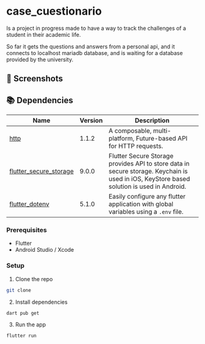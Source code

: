 # case_cuestionario

Is a project in progress made to have a way to track the challenges of a student in their academic life.

So far it gets the questions and answers from a personal api, and it connects to localhost mariadb database, and is waiting for a database provided by the university.


## 📸 Screenshots

## 📚 Dependencies

| Name                                                                                  | Version       | Description                                                                                                                                |
| ------------------------------------------------------------------------------------- | ------------- | ------------------------------------------------------------------------------------------------------------------------------------------ |
| [http](https://pub.dev/packages/http)                                                 | 1.1.2         | A composable, multi-platform, Future-based API for HTTP requests. |
| [flutter_secure_storage](https://pub.dev/packages/flutter_secure_storage)  | 9.0.0     |Flutter Secure Storage provides API to store data in secure storage. Keychain is used in iOS, KeyStore based solution is used in Android.|
|[flutter_dotenv](https://pub.dev/packages?q=flutter_dotenv)| 5.1.0    |Easily configure any flutter application with global variables using a `.env` file.|
### Prerequisites

-   Flutter
-   Android Studio / Xcode

### Setup

1. Clone the repo

```sh
git clone
```

2. Install dependencies

```sh
dart pub get
```

3. Run the app

```sh
flutter run
```

